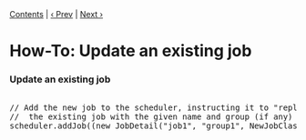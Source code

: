 <div class="secNavPanel"><a href=".">Contents</a> | <a href="ScheduleStoredJob">&lsaquo;&nbsp;Prev</a> | <a href="UpdateTrigger">Next&nbsp;&rsaquo;</a></div>





# How-To: Update an existing job

### Update an existing job

<pre>

// Add the new job to the scheduler, instructing it to "replace"
//  the existing job with the given name and group (if any)
scheduler.addJob((new JobDetail("job1", "group1", NewJobClass.class), true);

</pre>




